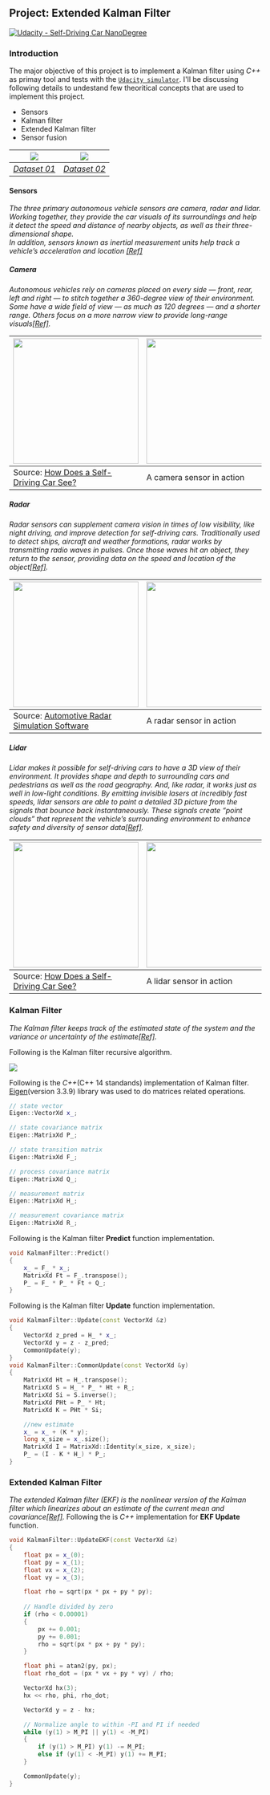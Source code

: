 Project: Extended Kalman Filter
---

[![Udacity - Self-Driving Car NanoDegree](https://s3.amazonaws.com/udacity-sdc/github/shield-carnd.svg)](http://www.udacity.com/drive)

### Introduction
The major objective of this project is to implement a Kalman filter using *C++* as primay tool and tests with the [`Udacity simulator`](https://github.com/udacity/self-driving-car-sim). I'll be discussing following details to undestand few theoritical concepts that are used to implement this project.

* Sensors
* Kalman filter
* Extended Kalman filter
* Sensor fusion

| ![](data/images/dataset1.gif) | ![](data/images/dataset2.gif) |
|-------------------------------|-------------------------------|
|[*Dataset 01*](https://youtu.be/me-b7wNDdX4)| [*Dataset 02*](https://youtu.be/UQJ7q2JMteM)|

#### Sensors

*The three primary autonomous vehicle sensors are camera, radar and lidar. Working together, they provide the car visuals of its surroundings and help it detect the speed and distance of nearby objects, as well as their three-dimensional shape.  
In addition, sensors known as inertial measurement units help track a vehicle’s acceleration and location [[Ref]](https://blogs.nvidia.com/blog/2019/04/15/how-does-a-self-driving-car-see/)* 

##### Camera

*Autonomous vehicles rely on cameras placed on every side — front, rear, left and right — to stitch together a 360-degree view of their environment. Some have a wide field of view — as much as 120 degrees — and a shorter range. Others focus on a more narrow view to provide long-range visuals[[Ref]](https://blogs.nvidia.com/blog/2019/04/15/how-does-a-self-driving-car-see/).*

|<img src="data/images/camera.png.webp" height="250" />|<img src="data/images/human-cross-road.jpg.webp" height="250" />|
|---------------------------------|---------------------------------------------------------------------------|
|Source: [How Does a Self-Driving Car See?](https://blogs.nvidia.com/blog/2019/04/15/how-does-a-self-driving-car-see/)|A camera sensor in action|

##### Radar
*Radar sensors can supplement camera vision in times of low visibility, like night driving, and improve detection for self-driving cars.
Traditionally used to detect ships, aircraft and weather formations, radar works by transmitting radio waves in pulses. Once those waves hit an object, they return to the sensor, providing data on the speed and location of the object[[Ref]](https://blogs.nvidia.com/blog/2019/04/15/how-does-a-self-driving-car-see/).*

|<img src="data/images/radar.jpeg" height="250" />|<img src="data/images/metawave.png.webp" height="250" />|
|---------------------------------|-------------------------------------------------------------------------------|
|Source: [Automotive Radar Simulation Software](https://www.remcom.com/automotive-radar)|A radar sensor in action|


##### Lidar

*Lidar makes it possible for self-driving cars to have a 3D view of their environment. It provides shape and depth to surrounding cars and pedestrians as well as the road geography. And, like radar, it works just as well in low-light conditions.
By emitting invisible lasers at incredibly fast speeds, lidar sensors are able to paint a detailed 3D picture from the signals that bounce back instantaneously. These signals create “point clouds” that represent the vehicle’s surrounding environment to enhance safety and diversity of sensor data[[Ref]](https://blogs.nvidia.com/blog/2019/04/15/how-does-a-self-driving-car-see/).*


|<img src="data/images/lidar-sensor.png.webp" height="250" />|<img src="data/images/laser.png.webp" height="250" />|
|---------------------------------|-------------------------------------------------------------------------------|
|Source: [How Does a Self-Driving Car See?](https://blogs.nvidia.com/blog/2019/04/15/how-does-a-self-driving-car-see/)|A lidar sensor in action|


### Kalman Filter
*The Kalman filter keeps track of the estimated state of the system and the variance or uncertainty of the estimate[[Ref]](https://en.wikipedia.org/wiki/Kalman_filter).*

Following is the Kalman filter recursive algorithm.

![](data/images/kalman-filter.png)

Following is the *C++*(C++ 14 standands) implementation of Kalman filter. [Eigen](http://eigen.tuxfamily.org/dox/)(version 3.3.9) library was used to do matrices related operations.  

```cpp
// state vector
Eigen::VectorXd x_;

// state covariance matrix
Eigen::MatrixXd P_;

// state transition matrix
Eigen::MatrixXd F_;

// process covariance matrix
Eigen::MatrixXd Q_;

// measurement matrix
Eigen::MatrixXd H_;

// measurement covariance matrix
Eigen::MatrixXd R_;
```
Following is the Kalman filter **Predict** function implementation.

```cpp
void KalmanFilter::Predict()
{
    x_ = F_ * x_;
    MatrixXd Ft = F_.transpose();
    P_ = F_ * P_ * Ft + Q_;
}
```

Following is the Kalman filter **Update** function implementation.

```cpp
void KalmanFilter::Update(const VectorXd &z)
{
    VectorXd z_pred = H_ * x_;
    VectorXd y = z - z_pred;
    CommonUpdate(y);
}
void KalmanFilter::CommonUpdate(const VectorXd &y)
{
    MatrixXd Ht = H_.transpose();
    MatrixXd S = H_ * P_ * Ht + R_;
    MatrixXd Si = S.inverse();
    MatrixXd PHt = P_ * Ht;
    MatrixXd K = PHt * Si;

    //new estimate
    x_ = x_ + (K * y);
    long x_size = x_.size();
    MatrixXd I = MatrixXd::Identity(x_size, x_size);
    P_ = (I - K * H_) * P_;
}
```

### Extended Kalman Filter
*The extended Kalman filter (EKF) is the nonlinear version of the Kalman filter which linearizes about an estimate of the current mean and covariance[[Ref]](https://en.wikipedia.org/wiki/Extended_Kalman_filter).* Following the is *C++* implementation for **EKF Update** function.

```cpp
void KalmanFilter::UpdateEKF(const VectorXd &z)
{
    float px = x_(0);
    float py = x_(1);
    float vx = x_(2);
    float vy = x_(3);

    float rho = sqrt(px * px + py * py);
    
    // Handle divided by zero
    if (rho < 0.00001)
    {
        px += 0.001;
        py += 0.001;
        rho = sqrt(px * px + py * py);
    }

    float phi = atan2(py, px);
    float rho_dot = (px * vx + py * vy) / rho;

    VectorXd hx(3);
    hx << rho, phi, rho_dot;

    VectorXd y = z - hx;

    // Normalize angle to within -PI and PI if needed
    while (y(1) > M_PI || y(1) < -M_PI)
    {
        if (y(1) > M_PI) y(1) -= M_PI;
        else if (y(1) < -M_PI) y(1) += M_PI;
    }

    CommonUpdate(y);
}
```
